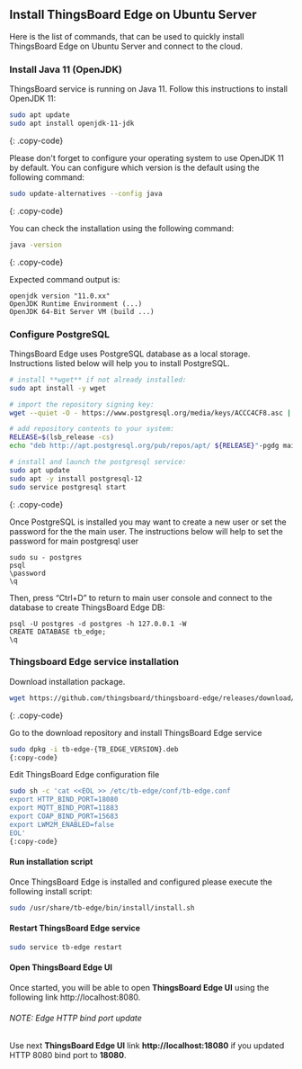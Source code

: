 ## Install ThingsBoard Edge on Ubuntu Server

Here is the list of commands, that can be used to quickly install ThingsBoard Edge on Ubuntu Server and connect to the cloud.

### Install Java 11 (OpenJDK)
ThingsBoard service is running on Java 11. Follow this instructions to install OpenJDK 11:

```bash
sudo apt update
sudo apt install openjdk-11-jdk
```
{: .copy-code}

Please don't forget to configure your operating system to use OpenJDK 11 by default.
You can configure which version is the default using the following command:

```bash
sudo update-alternatives --config java
```
{: .copy-code}

You can check the installation using the following command:

```bash
java -version
```
{: .copy-code}

Expected command output is:

```text
openjdk version "11.0.xx"
OpenJDK Runtime Environment (...)
OpenJDK 64-Bit Server VM (build ...)
```

### Configure PostgreSQL
ThingsBoard Edge uses PostgreSQL database as a local storage.
Instructions listed below will help you to install PostgreSQL.

```bash
# install **wget** if not already installed:
sudo apt install -y wget

# import the repository signing key:
wget --quiet -O - https://www.postgresql.org/media/keys/ACCC4CF8.asc | sudo apt-key add -

# add repository contents to your system:
RELEASE=$(lsb_release -cs)
echo "deb http://apt.postgresql.org/pub/repos/apt/ ${RELEASE}"-pgdg main | sudo tee  /etc/apt/sources.list.d/pgdg.list

# install and launch the postgresql service:
sudo apt update
sudo apt -y install postgresql-12
sudo service postgresql start
```
{: .copy-code}

Once PostgreSQL is installed you may want to create a new user or set the password for the the main user.
The instructions below will help to set the password for main postgresql user

```text
sudo su - postgres
psql
\password
\q
```

Then, press “Ctrl+D” to return to main user console and connect to the database to create ThingsBoard Edge DB:

```text
psql -U postgres -d postgres -h 127.0.0.1 -W
CREATE DATABASE tb_edge;
\q
```

### Thingsboard Edge service installation
Download installation package.

```bash
wget https://github.com/thingsboard/thingsboard-edge/releases/download/v${TB_EDGE_VERSION}/tb-edge-${TB_EDGE_VERSION}.deb
```
{: .copy-code}

Go to the download repository and install ThingsBoard Edge service

```bash
sudo dpkg -i tb-edge-{TB_EDGE_VERSION}.deb
{:copy-code}
```

Edit ThingsBoard Edge configuration file

```bash
sudo sh -c 'cat <<EOL >> /etc/tb-edge/conf/tb-edge.conf
export HTTP_BIND_PORT=18080
export MQTT_BIND_PORT=11883
export COAP_BIND_PORT=15683
export LWM2M_ENABLED=false
EOL'
{:copy-code}
```

#### Run installation script

Once ThingsBoard Edge is installed and configured please execute the following install script:

```bash
sudo /usr/share/tb-edge/bin/install/install.sh
```

#### Restart ThingsBoard Edge service

```bash
sudo service tb-edge restart
```

#### Open ThingsBoard Edge UI

Once started, you will be able to open **ThingsBoard Edge UI** using the following link http://localhost:8080.

###### NOTE: Edge HTTP bind port update

Use next **ThingsBoard Edge UI** link **http://localhost:18080** if you updated HTTP 8080 bind port to **18080**.


